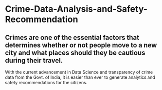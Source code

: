 # Crime-Data-Analysis-and-Safety-Recommendation
Crimes are one of the essential factors that determines whether or not people move to a new city and what places should they be cautious during their travel. 
--------------------------------------------
With the current advancement in Data Science and transparency of crime data from the Govt. of India, it is easier than ever to generate analytics and safety recommendations for the citizens.
